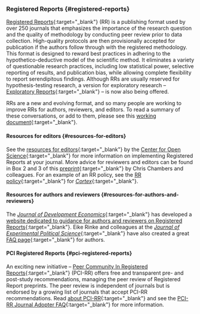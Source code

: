 ### Registered Reports {#registered-reports}

[Registered Reports](https://www.cos.io/initiatives/registered-reports){:target="_blank"} (RR) is a publishing format used by over 250 journals that emphasizes the importance of the research question and the quality of methodology by conducting peer review prior to data collection. High-quality protocols are then provisionally accepted for publication if the authors follow through with the registered methodology. This format is designed to reward best practices in adhering to the hypothetico-deductive model of the scientific method. It eliminates a variety of questionable research practices, including low statistical power, selective reporting of results, and publication bias, while allowing complete flexibility to report serendipitous findings. Although RRs are usually reserved for hypothesis-testing research, a version for exploratory research – [Exploratory Reports](https://www.sciencedirect.com/science/article/pii/S0010945217302393?via%3Dihub){:target="_blank"} – is now also being offered.

RRs are a new and evolving format, and so many people are working to improve RRs for authors, reviewers, and editors. To read a summary of these conversations, or add to them, please see this [working document](https://bit.ly/RRsSIPS){:target="_blank"}.

#### Resources for editors {#resources-for-editors}

See the [resources for editors](https://www.cos.io/initiatives/registered-reports){:target="_blank"} by the [Center for Open Science](http://www.cos.io/){:target="_blank"} for more information on implementing Registered Reports at your journal. More advice for reviewers and editors can be found in Box 2 and 3 of this [preprint](https://osf.io/preprints/metaarxiv/43298/){:target="_blank"} by Chris Chambers and colleagues. For an example of an RR policy, see the [RR policy](http://cdn.elsevier.com/promis_misc/PROMIS%20pub_idt_CORTEX%20Guidelines_RR_29_04_2013.pdf){:target="_blank"} for [*Cortex*](https://www.journals.elsevier.com/cortex){:target="_blank"}.

#### Resources for authors and reviewers {#resources-for-authors-and-reviewers}

The [*Journal of Development Economics*](https://www.journals.elsevier.com/journal-of-development-economics){:target="_blank"} has developed a [website dedicated to guidance for authors and reviewers on Registered Reports](http://jde-preresultsreview.org/){:target="_blank"}. Eike Rinke and colleagues at the [*Journal of Experimental Political Science*](https://www.cambridge.org/core/journals/journal-of-experimental-political-science){:target="_blank"} have also created a great [FAQ page](https://www.cambridge.org/core/journals/journal-of-experimental-political-science/information/faqs-for-registered-reports){:target="_blank"} for authors.

#### PCI Registered Reports {#pci-registered-reports}

An exciting new initiative – [Peer Community In Registered Reports](https://rr.peercommunityin.org/){:target="_blank"} (PCI-RR) offers free and transparent pre- and post-study recommendations, managing the peer review of Registered Report preprints. The peer review is independent of journals but is endorsed by a growing list of journals that accept PCI-RR recommendations. Read [about PCI-RR](https://rr.peercommunityin.org/about/about){:target="_blank"} and see the [PCI-RR Journal Adopter FAQ](https://rr.peercommunityin.org/about/journal_adopter_faq){:target="_blank"} for more information.

